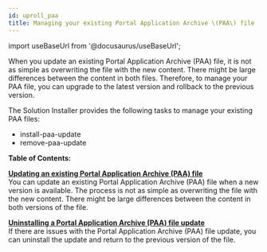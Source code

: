 ```yaml
---
id: uproll_paa
title: Managing your existing Portal Application Archive \(PAA\) file
---
```

import useBaseUrl from '@docusaurus/useBaseUrl';



When you update an existing Portal Application Archive \(PAA\) file, it is not as simple as overwriting the file with the new content. There might be large differences between the content in both files. Therefore, to manage your PAA file, you can upgrade to the latest version and rollback to the previous version.

The Solution Installer provides the following tasks to manage your existing PAA files:

-   install-paa-update
-   remove-paa-update

**Table of Contents:**  


**[Updating an existing Portal Application Archive \(PAA\) file](update_paa.md)**  
You can update an existing Portal Application Archive \(PAA\) file when a new version is available. The process is not as simple as overwriting the file with the new content. There might be large differences between the content in both versions of the file.

**[Uninstalling a Portal Application Archive \(PAA\) file update](rollback_paa.md)**  
If there are issues with the Portal Application Archive \(PAA\) file update, you can uninstall the update and return to the previous version of the file.

